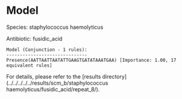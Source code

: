 
# Model

Species: staphylococcus haemolyticus

Antibiotic: fusidic_acid

```
Model (Conjunction - 1 rules):
------------------------------
Presence(AATTAATTAATATTGAAGTGATATAAATGAA) [Importance: 1.00, 17 equivalent rules]

```

For details, please refer to the [results directory](../../../../../results/scm_b/staphylococcus haemolyticus/fusidic_acid/repeat_8/).

